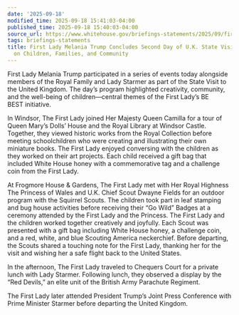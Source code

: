 ```yaml
---
date: '2025-09-18'
modified_time: 2025-09-18 15:41:03-04:00
published_time: 2025-09-18 15:40:03-04:00
source_url: https://www.whitehouse.gov/briefings-statements/2025/09/first-lady-melania-trump-concludes-second-day-of-u-k-state-visit-with-focus-on-children-families-and-community/
tags: briefings-statements
title: First Lady Melania Trump Concludes Second Day of U.K. State Visit with Focus
  on Children, Families, and Community
---
```

 
First Lady Melania Trump participated in a series of events
today alongside members of the Royal Family and Lady Starmer as part of
the State Visit to the United Kingdom. The day’s program highlighted
creativity, community, and the well-being of children—central themes of
the First Lady’s BE BEST initiative.

In Windsor, The First Lady joined Her Majesty Queen Camilla for a tour
of Queen Mary’s Dolls’ House and the Royal Library at Windsor Castle.
Together, they viewed historic works from the Royal Collection before
meeting schoolchildren who were creating and illustrating their own
miniature books. The First Lady enjoyed conversing with the children as
they worked on their art projects. Each child received a gift bag that
included White House honey with a commemorative tag and a challenge coin
from the First Lady.

At Frogmore House & Gardens, The First Lady met with Her Royal Highness
The Princess of Wales and U.K. Chief Scout Dwayne Fields for an outdoor
program with the Squirrel Scouts. The children took part in leaf
stamping and bug house activities before receiving their “Go Wild”
Badges at a ceremony attended by the First Lady and the Princess. The
First Lady and the children worked together creatively and
joyfully. Each Scout was presented with a gift bag including White House
honey, a challenge coin, and a red, white, and blue Scouting America
neckerchief. Before departing, the Scouts shared a touching note for the
First Lady, thanking her for the visit and wishing her a safe flight
back to the United States.

In the afternoon, The First Lady traveled to Chequers Court for a
private lunch with Lady Starmer. Following lunch, they observed a
display by the “Red Devils,” an elite unit of the British Army Parachute
Regiment.

The First Lady later attended President Trump’s Joint Press Conference
with Prime Minister Starmer before departing the United Kingdom.
